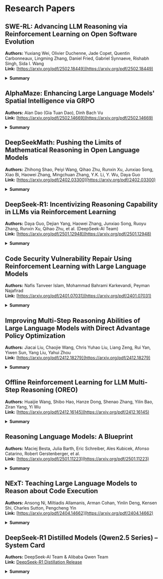 # Research Papers

## SWE-RL: Advancing LLM Reasoning via Reinforcement Learning on Open Software Evolution
**Authors:** Yuxiang Wei, Olivier Duchenne, Jade Copet, Quentin Carbonneaux, Lingming Zhang, Daniel Fried, Gabriel Synnaeve, Rishabh Singh, Sida I. Wang  
**Link:** [https://arxiv.org/pdf/2502.18449](https://arxiv.org/pdf/2502.18449)

<details>
<summary><b>Summary</b></summary>

This paper introduces SWE-RL, the first approach to scale reinforcement learning (RL) for improving LLM reasoning in real-world software engineering tasks. Unlike previous work that focused on competitive coding and math problems, SWE-RL leverages open-source software evolution data (code snapshots, changes, and events like issues and PRs) with a lightweight rule-based reward system. The authors trained Llama3-SWE-RL-70B, which achieves a 41.0% solve rate on SWE-bench Verified, making it the best-performing medium-sized (<100B) LLM to date, comparable to proprietary models like GPT-4o. Notably, despite being trained solely on software engineering tasks, the model demonstrated improved general reasoning capabilities across five out-of-domain tasks including function coding, library use, code reasoning, mathematics, and general language understanding.
</details>

## AlphaMaze: Enhancing Large Language Models' Spatial Intelligence via GRPO
**Authors:** Alan Dao (Gia Tuan Dao), Dinh Bach Vu  
**Link:** [https://arxiv.org/pdf/2502.14669](https://arxiv.org/pdf/2502.14669)

<details>
<summary><b>Summary</b></summary>

This paper presents a novel two-stage training framework to equip standard LLMs with visual spatial reasoning abilities for maze navigation. The approach first uses Supervised Fine-Tuning (SFT) on tokenized maze representations to teach step-by-step movement prediction, followed by Group Relative Policy Optimization (GRPO) with a carefully crafted reward function to refine sequential decision-making. While baseline models completely failed at maze navigation (0% accuracy), the SFT-trained model achieved 86% accuracy, and further GRPO fine-tuning boosted performance to 93%. The authors observed that GRPO fostered more robust and self-corrective reasoning, including emergent chain-of-thought behaviors. This work demonstrates how techniques originally developed for language reasoning (like those in DeepSeek-R1) can be successfully adapted to enhance spatial reasoning in LLMs, with potential applications in robotics, autonomous navigation, and other domains requiring integrated visual and sequential reasoning.
</details>

## DeepSeekMath: Pushing the Limits of Mathematical Reasoning in Open Language Models
**Authors:** Zhihong Shao, Peiyi Wang, Qihao Zhu, Runxin Xu, Junxiao Song, Xiao Bi, Haowei Zhang, Mingchuan Zhang, Y.K. Li, Y. Wu, Daya Guo  
**Link:** [https://arxiv.org/pdf/2402.03300](https://arxiv.org/pdf/2402.03300)

<details>
<summary><b>Summary</b></summary>

This paper introduces Group Relative Policy Optimization (GRPO), a reinforcement learning algorithm designed to boost the reasoning abilities of language models. GRPO is a variant of PPO that forgoes a separate critic, instead computing a baseline from grouped sample rewards, greatly reducing the resource overhead of RL training. Applied to a math-focused 7B model (DeepSeekMath), GRPO significantly improved performance on mathematical problem benchmarks (e.g. raising GSM8K accuracy from 82.9% to 88.2%). The work also unifies various alignment techniques (RFT, DPO, PPO, GRPO) under a common framework, highlighting their relationships as direct or simplified RL methods. GRPO demonstrates a novel RL approach to enhance reasoning in LLMs. By eliminating the need for a value critic and leveraging group-based rewards, it shows how to efficiently fine-tune models for complex reasoning tasks. This approach is directly relevant to eliciting step-by-step reasoning in LLMs and could be adapted to program repair scenarios, where sparse rewards (e.g. code passes tests or not) make traditional RL challenging. The success of GRPO in improving math reasoning suggests that similar RL-driven fine-tuning can help an LLM learn to reason through code fixes or debugging steps with limited feedback signals.
</details>

## DeepSeek-R1: Incentivizing Reasoning Capability in LLMs via Reinforcement Learning
**Authors:** Daya Guo, Dejian Yang, Haowei Zhang, Junxiao Song, Ruoyu Zhang, Runxin Xu, Qihao Zhu, et al. (DeepSeek-AI Team)  
**Link:** [https://arxiv.org/pdf/2501.12948](https://arxiv.org/pdf/2501.12948)

<details>
<summary><b>Summary</b></summary>

This work presents a multi-stage RL training pipeline that produces "DeepSeek-R1," a language model with emergent reasoning skills trained entirely through reinforcement learning. First, a 671B base model (DeepSeek-R1-Zero) is trained from scratch with large-scale RL (no supervised fine-tuning), yielding strong reasoning behaviors but issues like mixed languages. Then DeepSeek-R1 is obtained by incorporating a cold-start phase (some initial supervised data) before RL, stabilizing training. The resulting model achieves reasoning performance on par with OpenAI's proprietary model (o1-1217). Notably, the team open-sourced both R1 and R1-Zero, along with six distilled models ranging from 1.5B to 70B parameters derived from R1's training (built on Qwen and Llama backbones). DeepSeek-R1 is a milestone showing that pure RL can foster general reasoning in LLMs without extensive human demonstrations. Its multi-stage approach (RL-only pretraining, then RL with a guided start) and the successful distillation of a huge RL-trained model into smaller models provide a blueprint for building reasoning-focused LLMs. For a project on program repair, this suggests that an RL-trained model could internalize complex debugging strategies, and those skills can be transferred to smaller, more practical model sizes. The open release of DeepSeek-R1 and its distilled versions offers valuable resources and baselines for applying RL to reasoning in tasks like code correction.
</details>

## Code Security Vulnerability Repair Using Reinforcement Learning with Large Language Models
**Authors:** Nafis Tanveer Islam, Mohammad Bahrami Karkevandi, Peyman Najafirad  
**Link:** [https://arxiv.org/pdf/2401.07031](https://arxiv.org/pdf/2401.07031)

<details>
<summary><b>Summary</b></summary>

This work focuses on secure program repair, using RL to train an LLM to fix vulnerabilities in code. Standard fine-tuning often fails to inject small but critical security patches (like null checks or input sanitization) because the model prioritizes reproducing the original functional code (minimizing loss) and neglects minor edits. To address this, the authors propose an RL-based training regime that rewards the model for adding security-improving lines while preserving functionality. They design a combined semantic and syntactic reward: one part encourages correct program behavior (passing tests), and another gives extra credit when the fix includes the required security code patterns. This guides the LLM to produce code fixes that not only solve the problem but also harden security. This paper applies RL to a specific kind of program repair – fixing security bugs – highlighting how carefully crafted reward signals can induce an LLM to follow complex repair requirements. The two-tier reward (functionality + security) demonstrates how to guide LLMs to produce solutions that meet multiple criteria beyond simply minimizing loss.
</details>

## Improving Multi-Step Reasoning Abilities of Large Language Models with Direct Advantage Policy Optimization
**Authors:** Jiacai Liu, Chaojie Wang, Chris Yuhao Liu, Liang Zeng, Rui Yan, Yiwen Sun, Yang Liu, Yahui Zhou  
**Link:** [https://arxiv.org/pdf/2412.18279](https://arxiv.org/pdf/2412.18279)

<details>
<summary><b>Summary</b></summary>

This paper introduces Direct Advantage Policy Optimization (DAPO), an offline RL algorithm tailored for multi-step reasoning in LLMs. DAPO addresses two key challenges in using RL for reasoning: sparse final rewards and unstable training with standard actor-critic methods. Instead of only giving a reward at the end of a solution, DAPO trains a critic to predict the correctness of each intermediate reasoning step, providing dense feedback to the policy at every step. The actor (LLM) and critic are updated separately (avoiding the fragile co-training of PPO). Trained on mathematical proofs and code reasoning queries, DAPO produced models with markedly enhanced step-by-step reasoning accuracy. Experiments show that DAPO improved both math problem solving and code-related tasks over strong baselines, for models that had either been supervised-tuned or already RL-tuned.
</details>

## Offline Reinforcement Learning for LLM Multi-Step Reasoning (OREO)
**Authors:** Huaijie Wang, Shibo Hao, Hanze Dong, Shenao Zhang, Yilin Bao, Ziran Yang, Yi Wu  
**Link:** [https://arxiv.org/pdf/2412.16145](https://arxiv.org/pdf/2412.16145)

<details>
<summary><b>Summary</b></summary>

The authors propose OREO (Offline Reasoning Optimization), an offline RL method to improve the multi-step reasoning of LLMs without requiring online interactions. They point out limitations of prior alignment methods like Direct Preference Optimization (DPO) for reasoning, such as needing curated preference pairs and providing no mechanism for credit assignment across a long solution. OREO tackles this by jointly training a policy (the LLM) and a value function via a soft Bellman equation, an idea from maximum-entropy RL. This enables the model to learn from reasoning trajectories with sparse rewards by internally propagating value estimates for intermediate steps. In evaluations, an OREO-trained model outperformed other offline methods on complex reasoning benchmarks – from math word problems to an embodied agent task (ALFWorld) – indicating better planning and stepwise deduction. The learned value function can also be used at inference time (via tree search or lookahead) to further boost performance without additional training. OREO exemplifies how offline RL can be leveraged to enhance reasoning, which is useful when interactive environments (like a code executor or user feedback) are limited. In the context of program repair, one could train on logged data of code attempts and outcomes, using OREO's technique to assign credit to each edit or reasoning step that led to a successful fix. Its success on both mathematical reasoning and even non-language planning tasks suggests a general improvement in the model's ability to handle sequential decision-making. This connects to the project by illustrating a way to instill better long-horizon reasoning in an LLM (like debugging through multiple steps) using only existing data, avoiding the need for live reward queries while still reaping the benefits of RL-style optimization.
</details>

## Reasoning Language Models: A Blueprint
**Authors:** Maciej Besta, Julia Barth, Eric Schreiber, Ales Kubicek, Afonso Catarino, Robert Gerstenberger, et al.  
**Link:** [https://arxiv.org/pdf/2501.11223](https://arxiv.org/pdf/2501.11223)

<details>
<summary><b>Summary</b></summary>

This work provides a comprehensive survey and framework for Reasoning Language Models (RLMs) – advanced LLMs augmented with reasoning abilities. It identifies that cutting-edge models like OpenAI's o1 and DeepSeek's models combine multiple components (LLMs, search algorithms, reinforcement learning, etc.) in complex pipelines, which makes them powerful but also hard to reproduce. As a solution, the authors propose a modular blueprint for building RLMs, breaking down the system into distinct parts: reasoning structures (chain-of-thought sequences, tree search, graphs of ideas), reasoning strategies (e.g. beam search, Monte Carlo Tree Search), RL elements (policy/value networks, reward models), and supervision types (outcome-based rewards vs. process supervision). They show how recent methods (like LLaMA-Berry, Journey Learning, Graph-of-Thought, Alibaba's QwQ) fit into this framework, illustrating common patterns. They even introduce a prototypical implementation called x1, to rapidly experiment with different reasoning modules. The blueprint highlights best practices such as multi-phase training (first train a policy model, then a value model) and ensuring the model is familiar with the training distribution of reasoning steps.

For someone researching reasoning in LLMs (like through program repair), this blueprint is a high-level guide that places reinforcement learning in context with other techniques. It emphasizes that RL is one piece of a larger puzzle: effective reasoning may also require search procedures (e.g. exploring multiple candidate fixes), structured thought (like maintaining a chain-of-thought about code execution), and possibly separate value estimation (to judge partial solutions). By drawing analogies to methods across domains, it can inform the project how to integrate RL with techniques like search or knowledge retrieval to build a more effective code reasoning agent. In essence, this paper acts as a map of the design space, helping to ensure the approach to eliciting reasoning (via RL or otherwise) is informed by a broad view of current research.
</details>

## NExT: Teaching Large Language Models to Reason about Code Execution
**Authors:** Ansong Ni, Miltiadis Allamanis, Arman Cohan, Yinlin Deng, Kensen Shi, Charles Sutton, Pengcheng Yin  
**Link:** [https://arxiv.org/pdf/2404.14662](https://arxiv.org/pdf/2404.14662)

<details>
<summary><b>Summary</b></summary>

NExT is an approach by DeepMind to enhance an LLM's reasoning on programming tasks by integrating execution traces into its thought process. Rather than relying solely on static code, NExT provides the model with information from running the code (e.g. values of variables at runtime, error messages) and trains it to incorporate this into chain-of-thought explanations. The method uses self-training: the model generates its own reasoning steps and observes execution results, then learns from those augmented rationales without requiring manual annotations. By iteratively refining its reasoning with real execution feedback, an LLM (based on PaLM 2) dramatically improved at debugging and fixing code. On two program repair benchmarks (Google's MBPP and OpenAI's HumanEval bug-fix tasks), NExT boosted the code fix rate by 26.1% and 14.3% absolute, respectively, compared to the baseline model. Importantly, the model's explanations of code behavior became more aligned with actual program logic, as verified by human evaluators.

Relevance: While NExT is not a pure RL method, it tackles the same goal – eliciting better reasoning in LLMs – through a clever analog: using execution feedback as a training signal. This is highly relevant to program repair, since debugging usually involves running code to see what went wrong. The idea of naturalizing execution traces into the LLM's reasoning can complement RL approaches: for example, an RL agent fixing code could use execution results as part of its reward or state representation. NExT shows that giving an LLM the ability to "think like a debugger" (by seeing runtime information) yields substantial improvements in fixing errors. For the project, this suggests incorporating tools (like code execution or tests) into the training loop – either via explicit rewards or self-training – to encourage the model to reason through the semantics of code, not just its syntax. It's an analogy to RL in that the model is learning from interactive feedback (execution outcomes) to improve its policy of writing correct code.
</details>

## DeepSeek-R1 Distilled Models (Qwen2.5 Series) – System Card
**Authors:** DeepSeek-AI Team & Alibaba Qwen Team  
**Link:** [DeepSeek-R1 Distillation Release](https://github.com/deepseek-ai/DeepSeek-R1)

<details>
<summary><b>Summary</b></summary>

Alongside the DeepSeek-R1 paper, the authors released a suite of open-source models that pack DeepSeek's reasoning prowess into smaller architectures. These include models based on Qwen2.5, an Alibaba 14–32B LLM series tuned for strong knowledge, coding, and math skills. Compared to earlier versions, Qwen-2.5 offers notable boosts in code understanding and long-context handling (up to 128K tokens), and much improved instruction following and structured output generation. Using Qwen2.5-32B as a base, DeepSeek's team distilled the large 671B DeepSeek-R1 into a 32B model that achieves state-of-the-art results among models its size. For instance, DeepSeek-R1-Distill-Qwen-32B attains a Codeforces coding competition rating of 1691 (the best of any distilled model, rivaling OpenAI's tuned 35B model) and excels on reasoning benchmarks like AIME math (83.3% correct) and LiveCodeBench programming tasks. Similar distilled models were released at 1.5B, 7B, 14B, and even a distilled 70B Llama, all trained on the reasoning data generated by the DeepSeek-R1 process. These system cards detail that the distilled models maintain strong reasoning capabilities thanks to the transfer of reasoning patterns from the large model. They also note any changes (e.g. modified tokenizers or configs) and recommend using the provided settings for best performance. These system and model cards are valuable references as they illustrate how a high-performing reasoning model can be compressed into smaller ones without losing too much capability. For the project, examining Qwen2.5 and DeepSeek's distilled models provides insight into the backbone model qualities that favor reasoning (Qwen2.5's coding and math-oriented pretraining) and the effectiveness of distillation in retaining reasoning chains. In practice, this means one could leverage these released checkpoints or mimic their distillation approach to build a program repair model: start with a capable base (like Qwen2.5-Math for mathematical reasoning or code understanding) and fine-tune it with an RL or feedback signal, possibly distilling from a larger model if available. The system cards also discuss the limits and intended uses of each model, which helps to understand how far one can push them in tasks like code repair and what adjustments might be needed (e.g. shorter context, certain prompt formats). In summary, DeepSeek's model cards for Qwen2.5-based distillations connect the research to practical, use-case-ready models that can be directly evaluated or adapted in the domain of automated code reasoning and repair.
</details>